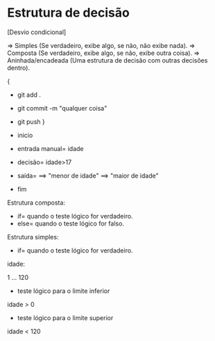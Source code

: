 # Estrutura de decisão 
 [Desvio condicional]

=> Simples (Se verdadeiro, exibe algo, se não, não exibe nada).
=> Composta (Se verdadeiro, exibe algo, se não, exibe outra coisa).
=> Aninhada/encadeada (Uma estrutura de decisão com outras decisões dentro).




{
* git add . 
* git commit -m "qualquer coisa"
* git push 
}


* inicio
* entrada manual= idade
* decisão= idade>17
* saída= 
==> "menor de idade"
==> "maior de idade"
* fim


Estrutura composta:
  * if= quando o teste lógico for verdadeiro.
  * else= quando o teste lógico for falso.
	
Estrutura simples:
  * if= quando o teste lógico for verdadeiro.


idade:

1 ... 120

  * teste lógico para o limite inferior

idade > 0

  * teste lógico para o limite superior

idade < 120
